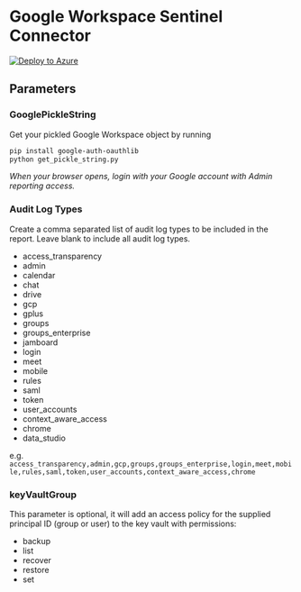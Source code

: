 # Google Workspace Sentinel Connector

[![Deploy to Azure](https://aka.ms/deploytoazurebutton)](https://portal.azure.com/#create/Microsoft.Template/uri/https%3A%2F%2Fraw.githubusercontent.com%2Fesecnyoung%2Fazure-templates%2Fmain%2FMicrosoft-Sentinel%2FDataConnectors%2FGoogleWorkspaceReports%2FGoogleWorkspaceReports.json)

## Parameters

### GooglePickleString

Get your pickled Google Workspace object by running

```bash
pip install google-auth-oauthlib
python get_pickle_string.py
```

*When your browser opens, login with your Google account with Admin reporting access.*

### Audit Log Types

Create a comma separated list of audit log types to be included in the report. Leave blank to include all audit log types.

* access_transparency
* admin
* calendar
* chat
* drive
* gcp
* gplus
* groups
* groups_enterprise
* jamboard
* login
* meet
* mobile
* rules
* saml
* token
* user_accounts
* context_aware_access
* chrome
* data_studio

e.g. `access_transparency,admin,gcp,groups,groups_enterprise,login,meet,mobile,rules,saml,token,user_accounts,context_aware_access,chrome`

### keyVaultGroup

This parameter is optional, it will add an access policy for the supplied principal ID (group or user) to the key vault with permissions:

* backup
* list
* recover
* restore
* set
